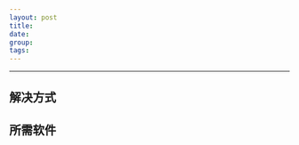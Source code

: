 ```yaml
---
layout: post  
title:   
date:   
group:   
tags:   
---
```

---
##  ##


## 解决方式 ##

## 所需软件 ##



